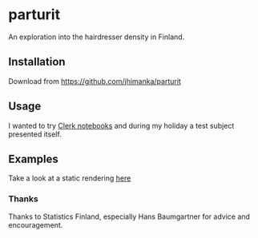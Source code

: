 # parturit

An exploration into the hairdresser density in Finland. 

## Installation

Download from https://github.com/jhimanka/parturit

## Usage

I wanted to try [Clerk notebooks](https://github.com/nextjournal/clerk
"Clerk notebooks") and during my holiday a test subject presented itself.

## Examples

Take a look at a static rendering [here](https://jhimanka.github.io/parturit/)

### Thanks

Thanks to Statistics Finland, especially Hans Baumgartner for advice
and encouragement.

